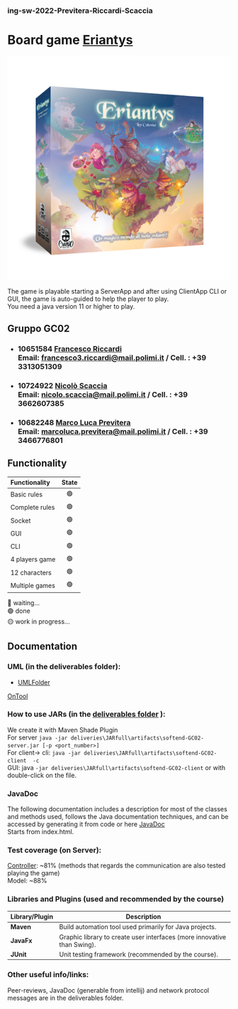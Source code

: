 ### ing-sw-2022-Previtera-Riccardi-Scaccia  

# Board game [Eriantys](http://www.craniocreations.it/prodotto/santorini/)

![alt text](src/main/resources/images/Eriantys_scatola3Dombra-600x600.png)

  
The game is playable starting a ServerApp and after using ClientApp CLI or GUI, the game is auto-guided to help the player to play.  
You need a java version 11 or higher to play.


## Gruppo GC02

- ###  10651584  [Francesco Riccardi](https://github.com/Frenk3D) <br>Email: francesco3.riccardi@mail.polimi.it / Cell. : +39 3313051309
- ###  10724922  [Nicolò Scaccia](https://github.com/NicoScaccia) <br>Email: nicolo.scaccia@mail.polimi.it / Cell. : +39 3662607385
- ###  10682248  [Marco Luca Previtera](https://github.com/MarcoLucaPrevitera) <br>Email: marcoluca.previtera@mail.polimi.it / Cell. : +39 3466776801

  
  
  
## Functionality
| Functionality    |                       State                        |
|:-----------------|:--------------------------------------------------:|
| Basic rules      | 🟢 |
| Complete rules   | 🟢 |
| Socket           | 🟢 |
| GUI              | 🟢 |
| CLI              | 🟢 |
| 4 players game   | 🟢 |
| 12 characters    | 🟢 |
| Multiple games   | 🟢 |


🔴 waiting...  
🟢 done  
🟡 work in progress...  



## Documentation
### UML (in the deliverables folder):
- [UMLFolder](https://github.com/Frenk3D/ing-sw-2022-Previtera-Riccardi-Scaccia/tree/main/deliveries/UMLFolder)

[OnTool](https://lucid.app/lucidchart/0321ec56-70d4-467c-a649-f40a982a14d6/edit?invitationId=inv_add26b2e-3f1d-4160-9073-47ba92254b02)

### How to use JARs (in the [deliverables folder](https://github.com/Frenk3D/ing-sw-2022-Previtera-Riccardi-Scaccia/tree/main/deliveries) ):
We create it with Maven Shade Plugin  
For server     ``` java -jar deliveries\JARfull\artifacts\softend-GC02-server.jar [-p <port_number>] ```  
For client-> cli: ``` java -jar deliveries\JARfull\artifacts\softend-GC02-client  -c   ```  
GUI: java  ``` -jar deliveries\JARfull\artifacts\softend-GC02-client ```  or with double-click on the file.


### JavaDoc
The following documentation includes a description for most of the classes and methods used, follows the Java documentation techniques, and can be accessed by generating it from code or here [JavaDoc](https://github.com/Frenk3D/ing-sw-2022-Previtera-Riccardi-Scaccia/tree/main/deliveries/JavaDoc(generabile%20da%20intellij))  
Starts from index.html.

### Test coverage (on Server):
[Controller](https://github.com/Frenk3D/ing-sw-2022-Previtera-Riccardi-Scaccia/blob/main/src/main/java/it/polimi/ingsw/controllers/Controller.java): ~81%  (methods that regards the communication are also tested playing the game)  
Model: ~88%
  
  
### Libraries and Plugins (used and recommended by the course)
| Library/Plugin | Description                                                                              |
|----------------|------------------------------------------------------------------------------------------|
| __Maven__      | Build automation tool used primarily for Java projects. |
| __JavaFx__     | Graphic library to create user interfaces (more innovative than Swing).            |
| __JUnit__      | Unit testing framework (recommended by the course).                                       |    

### Other useful info/links:
Peer-reviews, JavaDoc (generable from intellij) and network protocol messages are in the deliverables folder.
